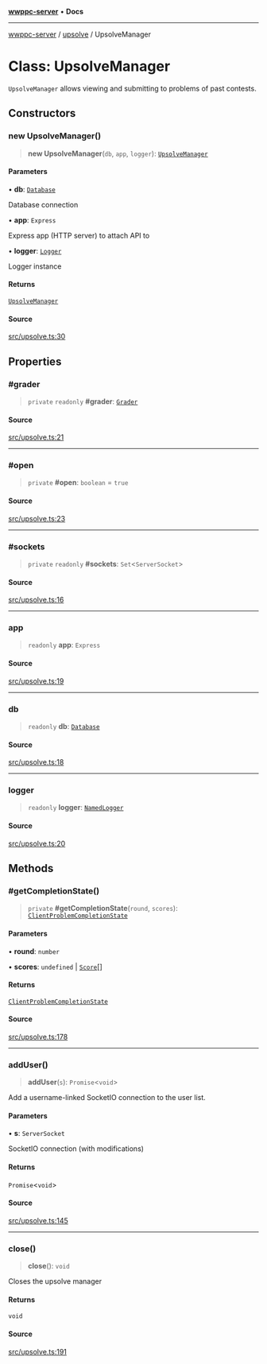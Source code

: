 [**wwppc-server**](../../README.md) • **Docs**

***

[wwppc-server](../../modules.md) / [upsolve](../README.md) / UpsolveManager

# Class: UpsolveManager

`UpsolveManager` allows viewing and submitting to problems of past contests.

## Constructors

### new UpsolveManager()

> **new UpsolveManager**(`db`, `app`, `logger`): [`UpsolveManager`](UpsolveManager.md)

#### Parameters

• **db**: [`Database`](../../database/classes/Database.md)

Database connection

• **app**: `Express`

Express app (HTTP server) to attach API to

• **logger**: [`Logger`](../../log/interfaces/Logger.md)

Logger instance

#### Returns

[`UpsolveManager`](UpsolveManager.md)

#### Source

[src/upsolve.ts:30](https://github.com/WWPPC/WWPPC/blob/584aa62fb3ebbd25c8ff645874f2b4225415492a/wwppc-server/src/upsolve.ts#L30)

## Properties

### #grader

> `private` `readonly` **#grader**: [`Grader`](../../grader/classes/Grader.md)

#### Source

[src/upsolve.ts:21](https://github.com/WWPPC/WWPPC/blob/584aa62fb3ebbd25c8ff645874f2b4225415492a/wwppc-server/src/upsolve.ts#L21)

***

### #open

> `private` **#open**: `boolean` = `true`

#### Source

[src/upsolve.ts:23](https://github.com/WWPPC/WWPPC/blob/584aa62fb3ebbd25c8ff645874f2b4225415492a/wwppc-server/src/upsolve.ts#L23)

***

### #sockets

> `private` `readonly` **#sockets**: `Set`\<`ServerSocket`\>

#### Source

[src/upsolve.ts:16](https://github.com/WWPPC/WWPPC/blob/584aa62fb3ebbd25c8ff645874f2b4225415492a/wwppc-server/src/upsolve.ts#L16)

***

### app

> `readonly` **app**: `Express`

#### Source

[src/upsolve.ts:19](https://github.com/WWPPC/WWPPC/blob/584aa62fb3ebbd25c8ff645874f2b4225415492a/wwppc-server/src/upsolve.ts#L19)

***

### db

> `readonly` **db**: [`Database`](../../database/classes/Database.md)

#### Source

[src/upsolve.ts:18](https://github.com/WWPPC/WWPPC/blob/584aa62fb3ebbd25c8ff645874f2b4225415492a/wwppc-server/src/upsolve.ts#L18)

***

### logger

> `readonly` **logger**: [`NamedLogger`](../../log/classes/NamedLogger.md)

#### Source

[src/upsolve.ts:20](https://github.com/WWPPC/WWPPC/blob/584aa62fb3ebbd25c8ff645874f2b4225415492a/wwppc-server/src/upsolve.ts#L20)

## Methods

### #getCompletionState()

> `private` **#getCompletionState**(`round`, `scores`): [`ClientProblemCompletionState`](../../contest/enumerations/ClientProblemCompletionState.md)

#### Parameters

• **round**: `number`

• **scores**: `undefined` \| [`Score`](../../database/interfaces/Score.md)[]

#### Returns

[`ClientProblemCompletionState`](../../contest/enumerations/ClientProblemCompletionState.md)

#### Source

[src/upsolve.ts:178](https://github.com/WWPPC/WWPPC/blob/584aa62fb3ebbd25c8ff645874f2b4225415492a/wwppc-server/src/upsolve.ts#L178)

***

### addUser()

> **addUser**(`s`): `Promise`\<`void`\>

Add a username-linked SocketIO connection to the user list.

#### Parameters

• **s**: `ServerSocket`

SocketIO connection (with modifications)

#### Returns

`Promise`\<`void`\>

#### Source

[src/upsolve.ts:145](https://github.com/WWPPC/WWPPC/blob/584aa62fb3ebbd25c8ff645874f2b4225415492a/wwppc-server/src/upsolve.ts#L145)

***

### close()

> **close**(): `void`

Closes the upsolve manager

#### Returns

`void`

#### Source

[src/upsolve.ts:191](https://github.com/WWPPC/WWPPC/blob/584aa62fb3ebbd25c8ff645874f2b4225415492a/wwppc-server/src/upsolve.ts#L191)
